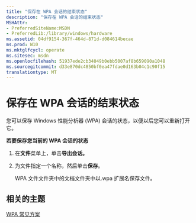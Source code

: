 ```yaml
---
title: "保存在 WPA 会话的结束状态"
description: "保存在 WPA 会话的结束状态"
MSHAttr:
- PreferredSiteName:MSDN
- PreferredLib:/library/windows/hardware
ms.assetid: 04df9154-367f-464d-871d-d084614becae
ms.prod: W10
ms.mktglfcycl: operate
ms.sitesec: msdn
ms.openlocfilehash: 51937ede2cb34049b0ebb5007af8b659090a1048
ms.sourcegitcommit: d33e870dc4850bf0ea47fdae0d163b04c1c90f15
translationtype: MT
---
```

# <a name="save-state-at-the-end-of-a-wpa-session"></a>保存在 WPA 会话的结束状态


您可以保存 Windows 性能分析器 (WPA) 会话的状态，以便以后您可以重新打开它。

**若要保存您当前的 WPA 会话的状态**

1.  在**文件**菜单上，单击**导出会话。**

2.  为文件指定一个名称，然后单击**保存**。

    WPA 文件文件夹中的文档文件夹中以.wpa 扩展名保存文件。

## <a name="related-topics"></a>相关的主题


[WPA 常见方案](windows-performance-analyzer-common-scenarios.md)

 

 







